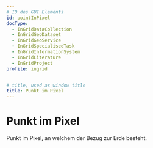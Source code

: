 ```yaml
---
# ID des GUI Elements
id: pointInPixel
docType:
  - InGridDataCollection
  - InGridGeoDataset
  - InGridGeoService
  - InGridSpecialisedTask
  - InGridInformationSystem
  - InGridLiterature
  - InGridProject
profile: ingrid


# title, used as window title
title: Punkt im Pixel
---
```


# Punkt im Pixel

Punkt im Pixel, an welchem der Bezug zur Erde besteht.

